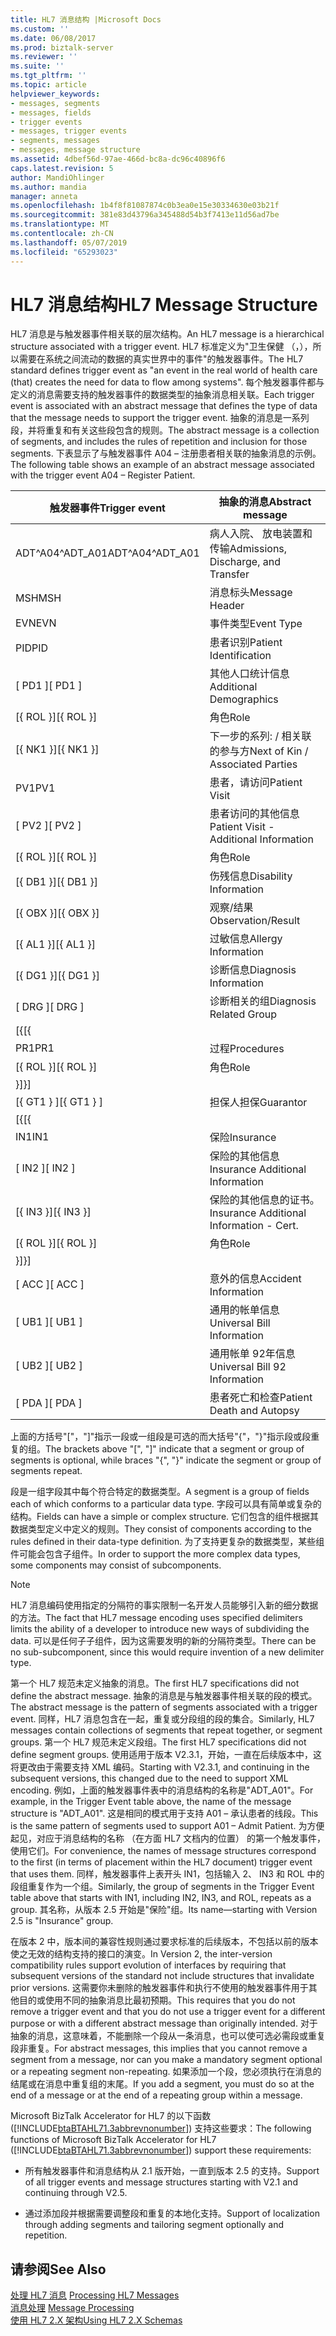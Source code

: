 ```yaml
---
title: HL7 消息结构 |Microsoft Docs
ms.custom: ''
ms.date: 06/08/2017
ms.prod: biztalk-server
ms.reviewer: ''
ms.suite: ''
ms.tgt_pltfrm: ''
ms.topic: article
helpviewer_keywords:
- messages, segments
- messages, fields
- trigger events
- messages, trigger events
- segments, messages
- messages, message structure
ms.assetid: 4dbef56d-97ae-466d-bc8a-dc96c40896f6
caps.latest.revision: 5
author: MandiOhlinger
ms.author: mandia
manager: anneta
ms.openlocfilehash: 1b4f8f81087874c0b3ea0e15e30334630e03b21f
ms.sourcegitcommit: 381e83d43796a345488d54b3f7413e11d56ad7be
ms.translationtype: MT
ms.contentlocale: zh-CN
ms.lasthandoff: 05/07/2019
ms.locfileid: "65293023"
---
```

# <a name="hl7-message-structure"></a><span data-ttu-id="d5bd6-102">HL7 消息结构</span><span class="sxs-lookup"><span data-stu-id="d5bd6-102">HL7 Message Structure</span></span>
<span data-ttu-id="d5bd6-103">HL7 消息是与触发器事件相关联的层次结构。</span><span class="sxs-lookup"><span data-stu-id="d5bd6-103">An HL7 message is a hierarchical structure associated with a trigger event.</span></span> <span data-ttu-id="d5bd6-104">HL7 标准定义为"卫生保健 （，），所以需要在系统之间流动的数据的真实世界中的事件"的触发器事件。</span><span class="sxs-lookup"><span data-stu-id="d5bd6-104">The HL7 standard defines trigger event as "an event in the real world of health care (that) creates the need for data to flow among systems".</span></span> <span data-ttu-id="d5bd6-105">每个触发器事件都与定义的消息需要支持的触发器事件的数据类型的抽象消息相关联。</span><span class="sxs-lookup"><span data-stu-id="d5bd6-105">Each trigger event is associated with an abstract message that defines the type of data that the message needs to support the trigger event.</span></span> <span data-ttu-id="d5bd6-106">抽象的消息是一系列段，并将重复和有关这些段包含的规则。</span><span class="sxs-lookup"><span data-stu-id="d5bd6-106">The abstract message is a collection of segments, and includes the rules of repetition and inclusion for those segments.</span></span> <span data-ttu-id="d5bd6-107">下表显示了与触发器事件 A04 – 注册患者相关联的抽象消息的示例。</span><span class="sxs-lookup"><span data-stu-id="d5bd6-107">The following table shows an example of an abstract message associated with the trigger event A04 – Register Patient.</span></span>  
  
|<span data-ttu-id="d5bd6-108">触发器事件</span><span class="sxs-lookup"><span data-stu-id="d5bd6-108">Trigger event</span></span>|<span data-ttu-id="d5bd6-109">抽象的消息</span><span class="sxs-lookup"><span data-stu-id="d5bd6-109">Abstract message</span></span>|  
|-------------------|----------------------|  
|<span data-ttu-id="d5bd6-110">ADT^A04^ADT_A01</span><span class="sxs-lookup"><span data-stu-id="d5bd6-110">ADT^A04^ADT_A01</span></span>|<span data-ttu-id="d5bd6-111">病人入院、 放电装置和传输</span><span class="sxs-lookup"><span data-stu-id="d5bd6-111">Admissions, Discharge, and Transfer</span></span>|  
|<span data-ttu-id="d5bd6-112">MSH</span><span class="sxs-lookup"><span data-stu-id="d5bd6-112">MSH</span></span>|<span data-ttu-id="d5bd6-113">消息标头</span><span class="sxs-lookup"><span data-stu-id="d5bd6-113">Message Header</span></span>|  
|<span data-ttu-id="d5bd6-114">EVN</span><span class="sxs-lookup"><span data-stu-id="d5bd6-114">EVN</span></span>|<span data-ttu-id="d5bd6-115">事件类型</span><span class="sxs-lookup"><span data-stu-id="d5bd6-115">Event Type</span></span>|  
|<span data-ttu-id="d5bd6-116">PID</span><span class="sxs-lookup"><span data-stu-id="d5bd6-116">PID</span></span>|<span data-ttu-id="d5bd6-117">患者识别</span><span class="sxs-lookup"><span data-stu-id="d5bd6-117">Patient Identification</span></span>|  
|<span data-ttu-id="d5bd6-118">[  PD1  ]</span><span class="sxs-lookup"><span data-stu-id="d5bd6-118">[  PD1  ]</span></span>|<span data-ttu-id="d5bd6-119">其他人口统计信息</span><span class="sxs-lookup"><span data-stu-id="d5bd6-119">Additional Demographics</span></span>|  
|<span data-ttu-id="d5bd6-120">[{ ROL }]</span><span class="sxs-lookup"><span data-stu-id="d5bd6-120">[{ ROL }]</span></span>|<span data-ttu-id="d5bd6-121">角色</span><span class="sxs-lookup"><span data-stu-id="d5bd6-121">Role</span></span>|  
|<span data-ttu-id="d5bd6-122">[{ NK1 }]</span><span class="sxs-lookup"><span data-stu-id="d5bd6-122">[{ NK1 }]</span></span>|<span data-ttu-id="d5bd6-123">下一步的系列: / 相关联的参与方</span><span class="sxs-lookup"><span data-stu-id="d5bd6-123">Next of Kin / Associated Parties</span></span>|  
|<span data-ttu-id="d5bd6-124">PV1</span><span class="sxs-lookup"><span data-stu-id="d5bd6-124">PV1</span></span>|<span data-ttu-id="d5bd6-125">患者，请访问</span><span class="sxs-lookup"><span data-stu-id="d5bd6-125">Patient Visit</span></span>|  
|<span data-ttu-id="d5bd6-126">[  PV2  ]</span><span class="sxs-lookup"><span data-stu-id="d5bd6-126">[  PV2  ]</span></span>|<span data-ttu-id="d5bd6-127">患者访问的其他信息</span><span class="sxs-lookup"><span data-stu-id="d5bd6-127">Patient Visit - Additional Information</span></span>|  
|<span data-ttu-id="d5bd6-128">[{ ROL }]</span><span class="sxs-lookup"><span data-stu-id="d5bd6-128">[{ ROL }]</span></span>|<span data-ttu-id="d5bd6-129">角色</span><span class="sxs-lookup"><span data-stu-id="d5bd6-129">Role</span></span>|  
|<span data-ttu-id="d5bd6-130">[{ DB1 }]</span><span class="sxs-lookup"><span data-stu-id="d5bd6-130">[{ DB1 }]</span></span>|<span data-ttu-id="d5bd6-131">伤残信息</span><span class="sxs-lookup"><span data-stu-id="d5bd6-131">Disability Information</span></span>|  
|<span data-ttu-id="d5bd6-132">[{ OBX }]</span><span class="sxs-lookup"><span data-stu-id="d5bd6-132">[{ OBX }]</span></span>|<span data-ttu-id="d5bd6-133">观察/结果</span><span class="sxs-lookup"><span data-stu-id="d5bd6-133">Observation/Result</span></span>|  
|<span data-ttu-id="d5bd6-134">[{ AL1 }]</span><span class="sxs-lookup"><span data-stu-id="d5bd6-134">[{ AL1 }]</span></span>|<span data-ttu-id="d5bd6-135">过敏信息</span><span class="sxs-lookup"><span data-stu-id="d5bd6-135">Allergy Information</span></span>|  
|<span data-ttu-id="d5bd6-136">[{ DG1 }]</span><span class="sxs-lookup"><span data-stu-id="d5bd6-136">[{ DG1 }]</span></span>|<span data-ttu-id="d5bd6-137">诊断信息</span><span class="sxs-lookup"><span data-stu-id="d5bd6-137">Diagnosis Information</span></span>|  
|<span data-ttu-id="d5bd6-138">[  DRG  ]</span><span class="sxs-lookup"><span data-stu-id="d5bd6-138">[  DRG  ]</span></span>|<span data-ttu-id="d5bd6-139">诊断相关的组</span><span class="sxs-lookup"><span data-stu-id="d5bd6-139">Diagnosis Related Group</span></span>|  
|<span data-ttu-id="d5bd6-140">[{</span><span class="sxs-lookup"><span data-stu-id="d5bd6-140">[{</span></span>||  
|<span data-ttu-id="d5bd6-141">PR1</span><span class="sxs-lookup"><span data-stu-id="d5bd6-141">PR1</span></span>|<span data-ttu-id="d5bd6-142">过程</span><span class="sxs-lookup"><span data-stu-id="d5bd6-142">Procedures</span></span>|  
|<span data-ttu-id="d5bd6-143">[{ ROL }]</span><span class="sxs-lookup"><span data-stu-id="d5bd6-143">[{ ROL }]</span></span>|<span data-ttu-id="d5bd6-144">角色</span><span class="sxs-lookup"><span data-stu-id="d5bd6-144">Role</span></span>|  
|<span data-ttu-id="d5bd6-145">}]</span><span class="sxs-lookup"><span data-stu-id="d5bd6-145">}]</span></span>||  
|<span data-ttu-id="d5bd6-146">[{ GT1 } ]</span><span class="sxs-lookup"><span data-stu-id="d5bd6-146">[{ GT1 } ]</span></span>|<span data-ttu-id="d5bd6-147">担保人担保</span><span class="sxs-lookup"><span data-stu-id="d5bd6-147">Guarantor</span></span>|  
|<span data-ttu-id="d5bd6-148">[{</span><span class="sxs-lookup"><span data-stu-id="d5bd6-148">[{</span></span>||  
|<span data-ttu-id="d5bd6-149">IN1</span><span class="sxs-lookup"><span data-stu-id="d5bd6-149">IN1</span></span>|<span data-ttu-id="d5bd6-150">保险</span><span class="sxs-lookup"><span data-stu-id="d5bd6-150">Insurance</span></span>|  
|<span data-ttu-id="d5bd6-151">[  IN2 ]</span><span class="sxs-lookup"><span data-stu-id="d5bd6-151">[  IN2 ]</span></span>|<span data-ttu-id="d5bd6-152">保险的其他信息</span><span class="sxs-lookup"><span data-stu-id="d5bd6-152">Insurance Additional Information</span></span>|  
|<span data-ttu-id="d5bd6-153">[{ IN3 }]</span><span class="sxs-lookup"><span data-stu-id="d5bd6-153">[{ IN3 }]</span></span>|<span data-ttu-id="d5bd6-154">保险的其他信息的证书。</span><span class="sxs-lookup"><span data-stu-id="d5bd6-154">Insurance Additional Information - Cert.</span></span>|  
|<span data-ttu-id="d5bd6-155">[{ ROL }]</span><span class="sxs-lookup"><span data-stu-id="d5bd6-155">[{ ROL }]</span></span>|<span data-ttu-id="d5bd6-156">角色</span><span class="sxs-lookup"><span data-stu-id="d5bd6-156">Role</span></span>|  
|<span data-ttu-id="d5bd6-157">}]</span><span class="sxs-lookup"><span data-stu-id="d5bd6-157">}]</span></span>||  
|<span data-ttu-id="d5bd6-158">[  ACC  ]</span><span class="sxs-lookup"><span data-stu-id="d5bd6-158">[  ACC  ]</span></span>|<span data-ttu-id="d5bd6-159">意外的信息</span><span class="sxs-lookup"><span data-stu-id="d5bd6-159">Accident Information</span></span>|  
|<span data-ttu-id="d5bd6-160">[  UB1  ]</span><span class="sxs-lookup"><span data-stu-id="d5bd6-160">[  UB1  ]</span></span>|<span data-ttu-id="d5bd6-161">通用的帐单信息</span><span class="sxs-lookup"><span data-stu-id="d5bd6-161">Universal Bill Information</span></span>|  
|<span data-ttu-id="d5bd6-162">[  UB2  ]</span><span class="sxs-lookup"><span data-stu-id="d5bd6-162">[  UB2  ]</span></span>|<span data-ttu-id="d5bd6-163">通用帐单 92年信息</span><span class="sxs-lookup"><span data-stu-id="d5bd6-163">Universal Bill 92 Information</span></span>|  
|<span data-ttu-id="d5bd6-164">[  PDA  ]</span><span class="sxs-lookup"><span data-stu-id="d5bd6-164">[  PDA  ]</span></span>|<span data-ttu-id="d5bd6-165">患者死亡和检查</span><span class="sxs-lookup"><span data-stu-id="d5bd6-165">Patient Death and Autopsy</span></span>|  
  
 <span data-ttu-id="d5bd6-166">上面的方括号"["，"]"指示一段或一组段是可选的而大括号"{"，"}"指示段或段重复的组。</span><span class="sxs-lookup"><span data-stu-id="d5bd6-166">The brackets above "[", "]" indicate that a segment or group of segments is optional, while braces "{", "}" indicate the segment or group of segments repeat.</span></span>  
  
 <span data-ttu-id="d5bd6-167">段是一组字段其中每个符合特定的数据类型。</span><span class="sxs-lookup"><span data-stu-id="d5bd6-167">A segment is a group of fields each of which conforms to a particular data type.</span></span> <span data-ttu-id="d5bd6-168">字段可以具有简单或复杂的结构。</span><span class="sxs-lookup"><span data-stu-id="d5bd6-168">Fields can have a simple or complex structure.</span></span> <span data-ttu-id="d5bd6-169">它们包含的组件根据其数据类型定义中定义的规则。</span><span class="sxs-lookup"><span data-stu-id="d5bd6-169">They consist of components according to the rules defined in their data-type definition.</span></span> <span data-ttu-id="d5bd6-170">为了支持更复杂的数据类型，某些组件可能会包含子组件。</span><span class="sxs-lookup"><span data-stu-id="d5bd6-170">In order to support the more complex data types, some components may consist of subcomponents.</span></span>  
  
> [!NOTE]
>  <span data-ttu-id="d5bd6-171">HL7 消息编码使用指定的分隔符的事实限制一名开发人员能够引入新的细分数据的方法。</span><span class="sxs-lookup"><span data-stu-id="d5bd6-171">The fact that HL7 message encoding uses specified delimiters limits the ability of a developer to introduce new ways of subdividing the data.</span></span> <span data-ttu-id="d5bd6-172">可以是任何子子组件，因为这需要发明的新的分隔符类型。</span><span class="sxs-lookup"><span data-stu-id="d5bd6-172">There can be no sub-subcomponent, since this would require invention of a new delimiter type.</span></span>  
  
 <span data-ttu-id="d5bd6-173">第一个 HL7 规范未定义抽象的消息。</span><span class="sxs-lookup"><span data-stu-id="d5bd6-173">The first HL7 specifications did not define the abstract message.</span></span> <span data-ttu-id="d5bd6-174">抽象的消息是与触发器事件相关联的段的模式。</span><span class="sxs-lookup"><span data-stu-id="d5bd6-174">The abstract message is the pattern of segments associated with a trigger event.</span></span> <span data-ttu-id="d5bd6-175">同样，HL7 消息包含在一起，重复或分段组的段的集合。</span><span class="sxs-lookup"><span data-stu-id="d5bd6-175">Similarly, HL7 messages contain collections of segments that repeat together, or segment groups.</span></span> <span data-ttu-id="d5bd6-176">第一个 HL7 规范未定义段组。</span><span class="sxs-lookup"><span data-stu-id="d5bd6-176">The first HL7 specifications did not define segment groups.</span></span> <span data-ttu-id="d5bd6-177">使用适用于版本 V2.3.1，开始，一直在后续版本中，这将更改由于需要支持 XML 编码。</span><span class="sxs-lookup"><span data-stu-id="d5bd6-177">Starting with V2.3.1, and continuing in the subsequent versions, this changed due to the need to support XML encoding.</span></span> <span data-ttu-id="d5bd6-178">例如，上面的触发器事件表中的消息结构的名称是"ADT_A01"。</span><span class="sxs-lookup"><span data-stu-id="d5bd6-178">For example, in the Trigger Event table above, the name of the message structure is "ADT_A01".</span></span> <span data-ttu-id="d5bd6-179">这是相同的模式用于支持 A01 – 承认患者的线段。</span><span class="sxs-lookup"><span data-stu-id="d5bd6-179">This is the same pattern of segments used to support A01 – Admit Patient.</span></span> <span data-ttu-id="d5bd6-180">为方便起见，对应于消息结构的名称 （在方面 HL7 文档内的位置） 的第一个触发事件，使用它们。</span><span class="sxs-lookup"><span data-stu-id="d5bd6-180">For convenience, the names of message structures correspond to the first (in terms of placement within the HL7 document) trigger event that uses them.</span></span> <span data-ttu-id="d5bd6-181">同样，触发器事件上表开头 IN1，包括输入 2、 IN3 和 ROL 中的段组重复作为一个组。</span><span class="sxs-lookup"><span data-stu-id="d5bd6-181">Similarly, the group of segments in the Trigger Event table above that starts with IN1, including IN2, IN3, and ROL, repeats as a group.</span></span> <span data-ttu-id="d5bd6-182">其名称，从版本 2.5 开始是"保险"组。</span><span class="sxs-lookup"><span data-stu-id="d5bd6-182">Its name—starting with Version 2.5 is "Insurance" group.</span></span>  
  
 <span data-ttu-id="d5bd6-183">在版本 2 中，版本间的兼容性规则通过要求标准的后续版本，不包括以前的版本使之无效的结构支持的接口的演变。</span><span class="sxs-lookup"><span data-stu-id="d5bd6-183">In Version 2, the inter-version compatibility rules support evolution of interfaces by requiring that subsequent versions of the standard not include structures that invalidate prior versions.</span></span> <span data-ttu-id="d5bd6-184">这需要你未删除的触发器事件和执行不使用的触发器事件用于其他目的或使用不同的抽象消息比最初预期。</span><span class="sxs-lookup"><span data-stu-id="d5bd6-184">This requires that you do not remove a trigger event and that you do not use a trigger event for a different purpose or with a different abstract message than originally intended.</span></span> <span data-ttu-id="d5bd6-185">对于抽象的消息，这意味着，不能删除一个段从一条消息，也可以使可选必需段或重复段非重复。</span><span class="sxs-lookup"><span data-stu-id="d5bd6-185">For abstract messages, this implies that you cannot remove a segment from a message, nor can you make a mandatory segment optional or a repeating segment non-repeating.</span></span> <span data-ttu-id="d5bd6-186">如果添加一个段，您必须执行在消息的结尾或在消息中重复组的末尾。</span><span class="sxs-lookup"><span data-stu-id="d5bd6-186">If you add a segment, you must do so at the end of a message or at the end of a repeating group within a message.</span></span>  
  
 <span data-ttu-id="d5bd6-187">Microsoft BizTalk Accelerator for HL7 的以下函数 ([!INCLUDE[btaBTAHL71.3abbrevnonumber](../../includes/btabtahl71-3abbrevnonumber-md.md)]) 支持这些要求：</span><span class="sxs-lookup"><span data-stu-id="d5bd6-187">The following functions of Microsoft BizTalk Accelerator for HL7 ([!INCLUDE[btaBTAHL71.3abbrevnonumber](../../includes/btabtahl71-3abbrevnonumber-md.md)]) support these requirements:</span></span>  
  
-   <span data-ttu-id="d5bd6-188">所有触发器事件和消息结构从 2.1 版开始，一直到版本 2.5 的支持。</span><span class="sxs-lookup"><span data-stu-id="d5bd6-188">Support of all trigger events and message structures starting with V2.1 and continuing through V2.5.</span></span>  
  
-   <span data-ttu-id="d5bd6-189">通过添加段并根据需要调整段和重复的本地化支持。</span><span class="sxs-lookup"><span data-stu-id="d5bd6-189">Support of localization through adding segments and tailoring segment optionally and repetition.</span></span>  
  
## <a name="see-also"></a><span data-ttu-id="d5bd6-190">请参阅</span><span class="sxs-lookup"><span data-stu-id="d5bd6-190">See Also</span></span>  
 <span data-ttu-id="d5bd6-191">[处理 HL7 消息](../../adapters-and-accelerators/accelerator-hl7/processing-hl7-messages.md) </span><span class="sxs-lookup"><span data-stu-id="d5bd6-191">[Processing HL7 Messages](../../adapters-and-accelerators/accelerator-hl7/processing-hl7-messages.md) </span></span>  
 <span data-ttu-id="d5bd6-192">[消息处理](../../adapters-and-accelerators/accelerator-hl7/message-processing.md) </span><span class="sxs-lookup"><span data-stu-id="d5bd6-192">[Message Processing](../../adapters-and-accelerators/accelerator-hl7/message-processing.md) </span></span>  
 [<span data-ttu-id="d5bd6-193">使用 HL7 2.X 架构</span><span class="sxs-lookup"><span data-stu-id="d5bd6-193">Using HL7 2.X Schemas</span></span>](../../adapters-and-accelerators/accelerator-hl7/using-hl7-2-x-schemas.md)